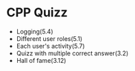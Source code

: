 # CPP Quizz
- Logging(5.4)
- Different user roles(5.1)
- Each user's activity(5.7)
- Quizz with multiple correct answer(3.2)
- Hall of fame(3.12)